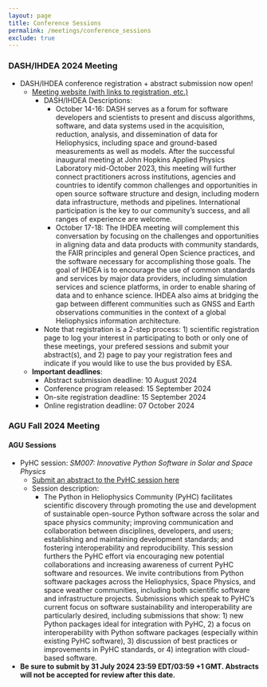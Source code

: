 ```yaml
---
layout: page
title: Conference Sessions
permalink: /meetings/conference_sessions
exclude: true
---
```


### DASH/IHDEA 2024 Meeting

* DASH/IHDEA conference registration + abstract submission now open! 
    * [Meeting website (with links to registration, etc.)](https://www.cosmos.esa.int/web/ihdea/ihdea-dash-2024)
        * DASH/IHDEA Descriptions:
            * October 14-16: DASH serves as a forum for software developers and scientists to present and discuss algorithms, software, and data systems used in the acquisition, reduction, analysis, and dissemination of data for Heliophysics, including space and ground-based measurements as well as models. After the successful inaugural meeting at John Hopkins Applied Physics Laboratory mid-October 2023, this meeting will further connect practitioners across institutions, agencies and countries to identify common challenges and opportunities in open source software structure and design, including modern data infrastructure, methods and pipelines. International participation is the key to our community’s success, and all ranges of experience are welcome.
            * October 17-18: The IHDEA meeting will complement this conversation by focusing on the challenges and opportunities in aligning data and data products with community standards, the FAIR principles and general Open Science practices, and the software necessary for accomplishing those goals. The goal of IHDEA is to encourage the use of common standards and services by major data providers, including simulation services and science platforms, in order to enable sharing of data and to enhance science. IHDEA also aims at bridging the gap between different communities such as GNSS and Earth observations communities in the context of a global Heliophysics information architecture.
        * Note that registration is a 2-step process: 1) scientific registration page to log your interest in participating to both or only one of these meetings, your prefered sessions and submit your abstract(s), and 2) page to pay your registration fees and indicate if you would like to use the bus provided by ESA.
    * **Important deadlines**:
        * Abstract submission deadline: 10 August 2024
        * Conference program released: 15 September 2024
        * On-site registration deadline: 15 September 2024
        * Online registration deadline: 07 October 2024


### AGU Fall 2024 Meeting

#### AGU Sessions
* PyHC session: _SM007: Innovative Python Software in Solar and Space Physics_
    * [Submit an abstract to the PyHC session here](https://agu.confex.com/agu/agu24/prelim.cgi/Session/225308)
    * Session description:
        * The Python in Heliophysics Community (PyHC) facilitates scientific discovery through promoting the use and development of sustainable open-source Python software across the solar and space physics community; improving communication and collaboration between disciplines, developers, and users; establishing and maintaining development standards; and fostering interoperability and reproducibility. This session furthers the PyHC effort via encouraging new potential collaborations and increasing awareness of current PyHC software and resources. We invite contributions from Python software packages across the Heliophysics, Space Physics, and space weather communities, including both scientific software and infrastructure projects. Submissions which speak to PyHC’s current focus on software sustainability and interoperability are particularly desired, including submissions that show: 1) new Python packages ideal for integration with PyHC, 2) a focus on interoperability with Python software packages (especially within existing PyHC software), 3) discussion of best practices or improvements in PyHC standards, or 4) integration with cloud-based software.
* **Be sure to submit by 31 July 2024 23:59 EDT/03:59 +1 GMT. Abstracts will not be accepted for review after this date.**
